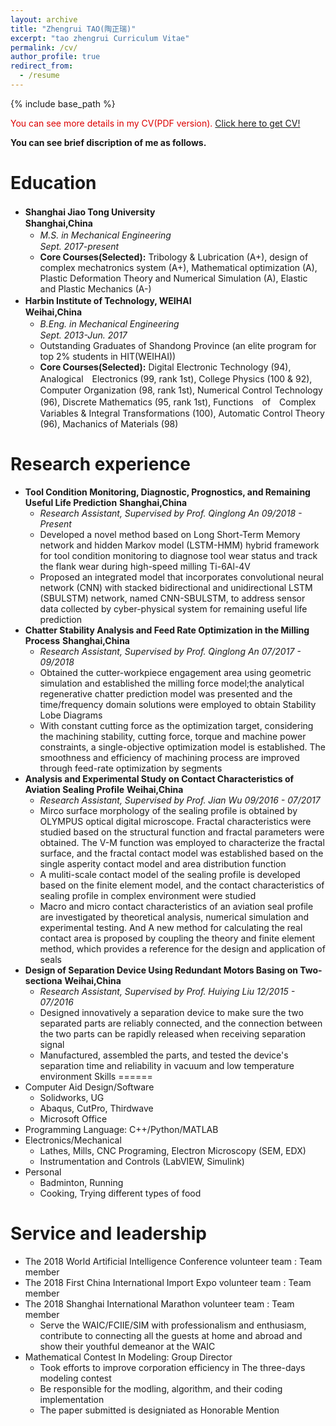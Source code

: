 ```yaml
---
layout: archive
title: "Zhengrui TAO(陶正瑞)"
excerpt: "tao zhengrui Curriculum Vitae"
permalink: /cv/
author_profile: true
redirect_from:
  - /resume
---
```


{% include base_path %}

<font color="#dd0000">You can see more details in my CV(PDF version).</font> [Click here to get CV!](http://zhengruitao.github.io/files/CV_TZR.pdf)
<!-- <embed src="http://zhengruitao.github.io/files/CV_TZR.pdf" width="650" height="1800" type='application/pdf'> -->

**You can see brief discription of me as follows.**

Education
======

* **Shanghai Jiao Tong University**　　　　　　　　　　　　　　　　　　　　　　　　　　　　**Shanghai,China**<br>
   * *M.S. in Mechanical Engineering*　　　　　　　　　　　　　　　　　　　　　　　　　　*Sept. 2017-present*<br>
   * **Core Courses(Selected):** Tribology & Lubrication (A+), design of complex mechatronics system (A+), Mathematical optimization (A), Plastic Deformation Theory and Numerical Simulation (A), Elastic and Plastic Mechanics (A-)
* **Harbin Institute of Technology, WEIHAI**　　　　　　　　　　　　　　　　　　　　　　　　**Weihai,China**<br>
   * *B.Eng. in Mechanical Engineering*　　　　　　　　　　　　　　　　　　　　　　　　*Sept. 2013-Jun. 2017*<br>
   * Outstanding Graduates of Shandong Province (an elite program for top 2% students in HIT(WEIHAI))
   * **Core Courses(Selected):** Digital Electronic Technology (94), Analogical　Electronics (99, rank 1st), College Physics (100 & 92), Computer Organization (98, rank 1st), Numerical Control Technology (96), Discrete Mathematics (95, rank 1st), Functions　of　Complex Variables & Integral Transformations (100), Automatic Control Theory (96), Machanics of Materials (98)


Research experience
======
* **Tool Condition Monitoring, Diagnostic, Prognostics, and Remaining Useful Life Prediction**  **Shanghai,China**
  * *Research Assistant, Supervised by Prof. Qinglong An*                                       *09/2018 - Present*
  * Developed a novel method based on Long Short-Term Memory network and hidden Markov model (LSTM-HMM) hybrid framework for tool condition monitoring to diagnose tool wear status and track the flank wear during high-speed milling Ti-6Al-4V
  * Proposed an integrated model that incorporates convolutional neural network (CNN) with stacked bidirectional and unidirectional LSTM (SBULSTM) network, named CNN-SBULSTM, to address sensor data collected by cyber-physical system for remaining useful life prediction
* **Chatter Stability Analysis and Feed Rate Optimization in the Milling Process**               **Shanghai,China**
  * *Research Assistant, Supervised by Prof. Qinglong An*                                        *07/2017 - 09/2018*
  * Obtained the cutter-workpiece engagement area using geometric simulation and established the milling force model;the analytical regenerative chatter prediction model was presented and the time/frequency domain solutions were employed to obtain Stability Lobe Diagrams
  * With constant cutting force as the optimization target, considering the machining stability, cutting force, torque and machine power constraints, a single-objective optimization model is established. The smoothness and efficiency of machining process are improved through feed-rate optimization by segments
* **Analysis and Experimental Study on Contact Characteristics of Aviation Sealing Profile**     **Weihai,China**
  * *Research Assistant, Supervised by Prof. Jian Wu*                                            *09/2016 - 07/2017*
  * Mirco surface morphology of the sealing profile is obtained by OLYMPUS optical digital microscope. Fractal characteristics were studied based on the structural function and fractal parameters were obtained. The V-M function was employed to characterize the fractal surface, and the fractal contact model was established based on the single asperity contact model and area distribution function
  * A muliti-scale contact model of the sealing profile is developed based on the finite element model, and the contact characteristics of sealing profile in complex environment were studied
  * Macro and micro contact characteristics of an aviation seal profile are investigated  by theoretical analysis, numerical simulation and experimental testing. And A new method for calculating the real contact area is proposed by coupling the theory and finite element method, which provides a reference for the design and application of seals
* **Design of Separation Device Using Redundant Motors Basing on Two-sectiona**                 **Weihai,China**
  * *Research Assistant, Supervised by Prof. Huiying Liu*                                       *12/2015 - 07/2016*
  * Designed innovatively a separation device to make sure the two separated parts are reliably connected, and the connection between the two parts can be rapidly released when receiving separation signal
  *  Manufactured, assembled the parts, and tested the device's separation time and reliability in vacuum and low temperature environment
Skills
======
* Computer Aid Design/Software
  * Solidworks, UG
  * Abaqus, CutPro, Thirdwave
  * Microsoft Office
* Programming Language: C++/Python/MATLAB
* Electronics/Mechanical
  * Lathes, Mills, CNC Programing, Electron Microscopy (SEM, EDX)
  * Instrumentation and Controls (LabVIEW, Simulink)
* Personal
  * Badminton, Running
  * Cooking, Trying different types of food

Service and leadership
======
* The 2018 World Artificial Intelligence Conference volunteer team : Team member
* The 2018 First China International Import Expo volunteer team : Team member
* The 2018 Shanghai International Marathon volunteer team : Team member
  * Serve the WAIC/FCIIE/SIM with professionalism and enthusiasm, contribute to connecting all the guests at home and abroad and show their youthful demeanor at the WAIC
* Mathematical Contest In Modeling: Group Director
  * Took efforts to improve corporation efficiency in The three-days modeling contest
  * Be responsible for the modling, algorithm, and their coding implementation
  * The paper submitted is designiated as Honorable Mention
